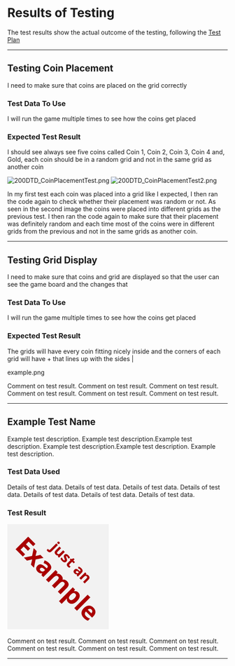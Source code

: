 # Results of Testing

The test results show the actual outcome of the testing, following the [Test Plan](test-plan.md)

---

## Testing Coin Placement

I need to make sure that coins are placed on the grid correctly

### Test Data To Use

I will run the game multiple times to see how the coins get placed

### Expected Test Result

I should see always see five coins called Coin 1, Coin 2, Coin 3, Coin 4 and, Gold, each coin should be in a random grid and not in the same grid as another coin

![200DTD_CoinPlacementTest.png](../../Testing%20Plan/200DTD_CoinPlacementTest.png)
![200DTD_CoinPlacementTest2.png](../../Testing%20Plan/200DTD_CoinPlacementTest2.png)

In my first test each coin was placed into a grid like I expected, I then ran the code again to check whether their placement was random or not.
As seen in the second image the coins were placed into different grids as the previous test.
I then ran the code again to make sure that their placement was definitely random and each time most of the coins were in different grids from the previous and not in the same grids as another coin.

---

## Testing Grid Display

I need to make sure that coins and grid are displayed so that the user can see the game board and the changes that

### Test Data To Use

I will run the game multiple times to see how the coins get placed

### Expected Test Result

The grids will have every coin fitting nicely inside and the corners of each grid will have + that lines up with the sides |

example.png

Comment on test result. Comment on test result. Comment on test result. Comment on test result. Comment on test result. Comment on test result.

---


## Example Test Name

Example test description. Example test description.Example test description. Example test description.Example test description. Example test description.

### Test Data Used

Details of test data. Details of test data. Details of test data. Details of test data. Details of test data. Details of test data. Details of test data.

### Test Result

![example.png](screenshots/example.png)

Comment on test result. Comment on test result. Comment on test result. Comment on test result. Comment on test result. Comment on test result.

---

